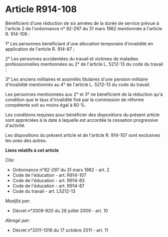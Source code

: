 # Article R914-108

Bénéficient d'une réduction de six années de la durée de service prévue à l'article 2 de l'ordonnance n° 82-297 du 31 mars
1982 mentionnée à l'article R. 914-106 : 

1° Les personnes bénéficiant d'une allocation temporaire d'invalidité en application de l'article R. 914-87 ; 

2° Les personnes accidentées du travail et victimes de maladies professionnelles mentionnées au 2° de l'article L. 5212-13 du
code du travail ; 

3° Les anciens militaires et assimilés titulaires d'une pension militaire d'invalidité mentionnés au 4° de l'article L.
5212-13 du code du travail. 

Les personnes mentionnées aux 2° et 3° ne bénéficient de la réduction qu'à condition que le taux d'invalidité fixé par la
commission de réforme compétente soit au moins égal à 60 %. 

Les conditions requises pour bénéficier des dispositions du présent article sont appréciées à la date à laquelle est accordée
la cessation progressive d'activité. 

Les dispositions du présent article et de l'article R. 914-107 sont exclusives les unes des autres.

**Liens relatifs à cet article**

_Cite_:

  - Ordonnance n°82-297 du 31 mars 1982 - art. 2
  - Code de l'éducation - art. R914-107
  - Code de l'éducation - art. R914-83
  - Code de l'éducation - art. R914-87
  - Code du travail - art. L5212-13

_Modifié par_:

  - Décret n°2009-920 du 28 juillet 2009 - art. 10

_Abrogé par_:

  - Décret n°2011-1316 du 17 octobre 2011 - art. 11
